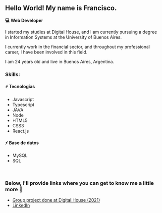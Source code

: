 ## Hello World! My name is Francisco.
**:computer: Web Developer**

I started my studies at Digital House, and I am currently pursuing a degree in Information Systems at the University of Buenos Aires.

I currently work in the financial sector, and throughout my professional career, I have been involved in this field.

I am 24 years old and live in Buenos Aires, Argentina.

### Skills:       

#### ⚡ Tecnologías
- Javascript
- Typescript
- JAVA
- Node
- HTML5
- CSS3
- React.js

#### ⚡ Base de datos
- MySQL
- SQL
<br/>

### Below, I'll provide links where you can get to know me a little more :slightly_smiling_face:

- [Group project done at Digital House (2021)](https://dead-fellas.herokuapp.com/)
- [LinkedIn](https://www.linkedin.com/in/francisco-nicolas-guido-762aab199/)

<!--
**FranciscoGuido-99/FranciscoGuido-99** is a ✨ _special_ ✨ repository because its `README.md` (this file) appears on your GitHub profile.

Here are some ideas to get you started:

- 🔭 I’m currently working on ...
- 🌱 I’m currently learning ...
- 👯 I’m looking to collaborate on ...
- 🤔 I’m looking for help with ...
- 💬 Ask me about ...
- 📫 How to reach me: ...
- 😄 Pronouns: ...
- ⚡ Fun fact: ...
-->
